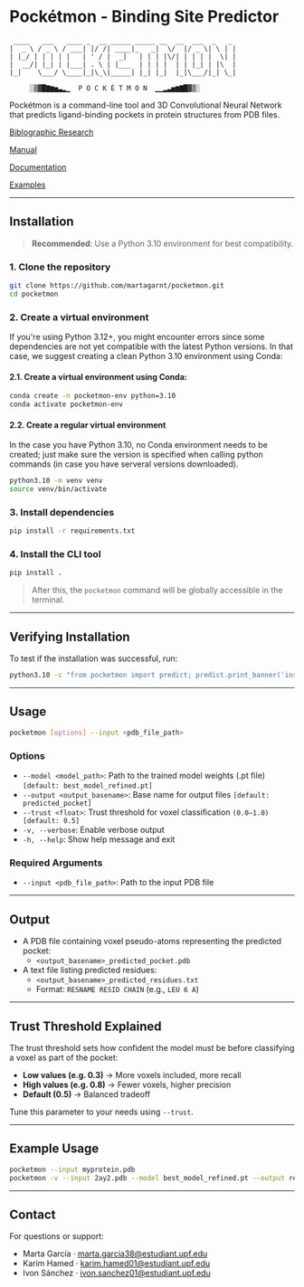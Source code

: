 # Pockétmon - Binding Site Predictor

```
 ____   ___   ____ _  __ _____ _____ __  __  ___  _   _ 
|  _ \ / _ \ / ___| |/ /| ____|_   _|  \/  |/ _ \| \ | |
| |_/ | | | | |   | ' / |  _|   | | | |\/| | | | |  \| |
|  __/| |_| | |___| . \ | |___  | | | |  | | |_| | |\  |
|_|    \___/ \____|_|\_\|_____| |_| |_|  |_|\___/|_| \_|

     ░▒▓█▇▆▅▃▂▁  P O C K É T M O N  ▁▁▂▃▅▆▇█▓▒░
```

Pockétmon is a command-line tool and 3D Convolutional Neural Network that predicts ligand-binding pockets in protein structures from PDB files.

[Biblographic Research](documentation/bibliographic_research_pocketmon.pdf)

[Manual](manual.txt)

[Documentation](documentation/documentation_pocketmon.pdf)

[Examples](documentation/Examples.pdf)

---

## Installation 

> **Recommended**: Use a Python 3.10 environment for best compatibility.

### 1. Clone the repository
```bash
git clone https://github.com/martagarnt/pocketmon.git
cd pocketmon
```

### 2. Create a virtual environment
If you're using Python 3.12+, you might encounter errors since some dependencies are not yet compatible with the latest Python versions.
In that case, we suggest creating a clean Python 3.10 environment using Conda:

#### 2.1. Create a virtual environment using Conda:

```bash
conda create -n pocketmon-env python=3.10
conda activate pocketmon-env
```

#### 2.2. Create a regular virtual environment
In the case you have Python 3.10, no Conda environment needs to be created; just make sure the version is specified when calling python commands (in case you have serveral versions downloaded).

```bash
python3.10 -m venv venv
source venv/bin/activate
```

### 3. Install dependencies
```bash
pip install -r requirements.txt
```

### 4. Install the CLI tool
```bash
pip install .
```
> After this, the `pocketmon` command will be globally accessible in the terminal.

---

## Verifying Installation
To test if the installation was successful, run:
```bash
python3.10 -c "from pocketmon import predict; predict.print_banner('install'); print('✓ Pockétmon installed successfully and ready to catch some pockets\!')"
```

---

## Usage

```bash
pocketmon [options] --input <pdb_file_path>
```

### Options
- `--model <model_path>`: Path to the trained model weights (.pt file) `[default: best_model_refined.pt]`
- `--output <output_basename>`: Base name for output files `[default: predicted_pocket]`
- `--trust <float>`: Trust threshold for voxel classification `(0.0–1.0) [default: 0.5]`
- `-v, --verbose`: Enable verbose output
- `-h, --help`: Show help message and exit

### Required Arguments
- `--input <pdb_file_path>`: Path to the input PDB file

---

## Output
- A PDB file containing voxel pseudo-atoms representing the predicted pocket:
  - `<output_basename>_predicted_pocket.pdb`
- A text file listing predicted residues:
  - `<output_basename>_predicted_residues.txt`
  - Format: `RESNAME RESID CHAIN` (e.g., `LEU 6 A`)

---

## Trust Threshold Explained

The trust threshold sets how confident the model must be before classifying a voxel as part of the pocket:

- **Low values (e.g. 0.3)** → More voxels included, more recall
- **High values (e.g. 0.8)** → Fewer voxels, higher precision
- **Default (0.5)** → Balanced tradeoff

Tune this parameter to your needs using `--trust`.

---

## Example Usage
```bash
pocketmon --input myprotein.pdb
pocketmon -v --input 2ay2.pdb --model best_model_refined.pt --output result --trust 0.6
```

---

## Contact
For questions or support:
- Marta García · marta.garcia38@estudiant.upf.edu
- Karim Hamed  · karim.hamed01@estudiant.upf.edu
- Ivon Sánchez · ivon.sanchez01@estudiant.upf.edu
